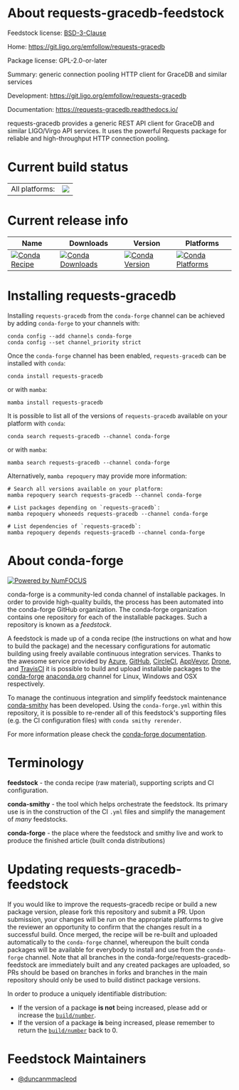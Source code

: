 About requests-gracedb-feedstock
================================

Feedstock license: [BSD-3-Clause](https://github.com/conda-forge/requests-gracedb-feedstock/blob/main/LICENSE.txt)

Home: https://git.ligo.org/emfollow/requests-gracedb

Package license: GPL-2.0-or-later

Summary: generic connection pooling HTTP client for GraceDB and similar services

Development: https://git.ligo.org/emfollow/requests-gracedb

Documentation: https://requests-gracedb.readthedocs.io/

requests-gracedb provides a generic REST API client for GraceDB and similar
LIGO/Virgo API services. It uses the powerful Requests package for reliable
and high-throughput HTTP connection pooling.


Current build status
====================


<table><tr><td>All platforms:</td>
    <td>
      <a href="https://dev.azure.com/conda-forge/feedstock-builds/_build/latest?definitionId=9000&branchName=main">
        <img src="https://dev.azure.com/conda-forge/feedstock-builds/_apis/build/status/requests-gracedb-feedstock?branchName=main">
      </a>
    </td>
  </tr>
</table>

Current release info
====================

| Name | Downloads | Version | Platforms |
| --- | --- | --- | --- |
| [![Conda Recipe](https://img.shields.io/badge/recipe-requests--gracedb-green.svg)](https://anaconda.org/conda-forge/requests-gracedb) | [![Conda Downloads](https://img.shields.io/conda/dn/conda-forge/requests-gracedb.svg)](https://anaconda.org/conda-forge/requests-gracedb) | [![Conda Version](https://img.shields.io/conda/vn/conda-forge/requests-gracedb.svg)](https://anaconda.org/conda-forge/requests-gracedb) | [![Conda Platforms](https://img.shields.io/conda/pn/conda-forge/requests-gracedb.svg)](https://anaconda.org/conda-forge/requests-gracedb) |

Installing requests-gracedb
===========================

Installing `requests-gracedb` from the `conda-forge` channel can be achieved by adding `conda-forge` to your channels with:

```
conda config --add channels conda-forge
conda config --set channel_priority strict
```

Once the `conda-forge` channel has been enabled, `requests-gracedb` can be installed with `conda`:

```
conda install requests-gracedb
```

or with `mamba`:

```
mamba install requests-gracedb
```

It is possible to list all of the versions of `requests-gracedb` available on your platform with `conda`:

```
conda search requests-gracedb --channel conda-forge
```

or with `mamba`:

```
mamba search requests-gracedb --channel conda-forge
```

Alternatively, `mamba repoquery` may provide more information:

```
# Search all versions available on your platform:
mamba repoquery search requests-gracedb --channel conda-forge

# List packages depending on `requests-gracedb`:
mamba repoquery whoneeds requests-gracedb --channel conda-forge

# List dependencies of `requests-gracedb`:
mamba repoquery depends requests-gracedb --channel conda-forge
```


About conda-forge
=================

[![Powered by
NumFOCUS](https://img.shields.io/badge/powered%20by-NumFOCUS-orange.svg?style=flat&colorA=E1523D&colorB=007D8A)](https://numfocus.org)

conda-forge is a community-led conda channel of installable packages.
In order to provide high-quality builds, the process has been automated into the
conda-forge GitHub organization. The conda-forge organization contains one repository
for each of the installable packages. Such a repository is known as a *feedstock*.

A feedstock is made up of a conda recipe (the instructions on what and how to build
the package) and the necessary configurations for automatic building using freely
available continuous integration services. Thanks to the awesome service provided by
[Azure](https://azure.microsoft.com/en-us/services/devops/), [GitHub](https://github.com/),
[CircleCI](https://circleci.com/), [AppVeyor](https://www.appveyor.com/),
[Drone](https://cloud.drone.io/welcome), and [TravisCI](https://travis-ci.com/)
it is possible to build and upload installable packages to the
[conda-forge](https://anaconda.org/conda-forge) [anaconda.org](https://anaconda.org/)
channel for Linux, Windows and OSX respectively.

To manage the continuous integration and simplify feedstock maintenance
[conda-smithy](https://github.com/conda-forge/conda-smithy) has been developed.
Using the ``conda-forge.yml`` within this repository, it is possible to re-render all of
this feedstock's supporting files (e.g. the CI configuration files) with ``conda smithy rerender``.

For more information please check the [conda-forge documentation](https://conda-forge.org/docs/).

Terminology
===========

**feedstock** - the conda recipe (raw material), supporting scripts and CI configuration.

**conda-smithy** - the tool which helps orchestrate the feedstock.
                   Its primary use is in the construction of the CI ``.yml`` files
                   and simplify the management of *many* feedstocks.

**conda-forge** - the place where the feedstock and smithy live and work to
                  produce the finished article (built conda distributions)


Updating requests-gracedb-feedstock
===================================

If you would like to improve the requests-gracedb recipe or build a new
package version, please fork this repository and submit a PR. Upon submission,
your changes will be run on the appropriate platforms to give the reviewer an
opportunity to confirm that the changes result in a successful build. Once
merged, the recipe will be re-built and uploaded automatically to the
`conda-forge` channel, whereupon the built conda packages will be available for
everybody to install and use from the `conda-forge` channel.
Note that all branches in the conda-forge/requests-gracedb-feedstock are
immediately built and any created packages are uploaded, so PRs should be based
on branches in forks and branches in the main repository should only be used to
build distinct package versions.

In order to produce a uniquely identifiable distribution:
 * If the version of a package **is not** being increased, please add or increase
   the [``build/number``](https://docs.conda.io/projects/conda-build/en/latest/resources/define-metadata.html#build-number-and-string).
 * If the version of a package **is** being increased, please remember to return
   the [``build/number``](https://docs.conda.io/projects/conda-build/en/latest/resources/define-metadata.html#build-number-and-string)
   back to 0.

Feedstock Maintainers
=====================

* [@duncanmmacleod](https://github.com/duncanmmacleod/)

